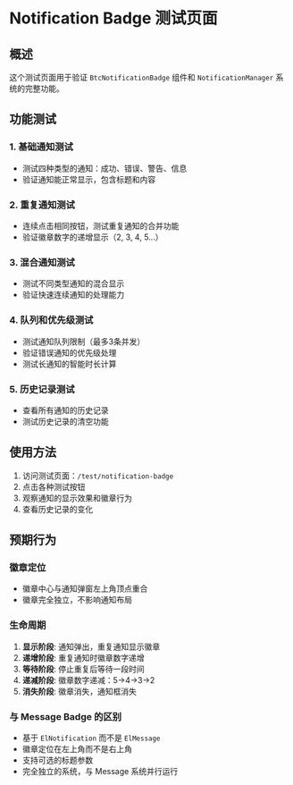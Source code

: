 # Notification Badge 测试页面

## 概述

这个测试页面用于验证 `BtcNotificationBadge` 组件和 `NotificationManager` 系统的完整功能。

## 功能测试

### 1. 基础通知测试

- 测试四种类型的通知：成功、错误、警告、信息
- 验证通知能正常显示，包含标题和内容

### 2. 重复通知测试

- 连续点击相同按钮，测试重复通知的合并功能
- 验证徽章数字的递增显示（2, 3, 4, 5...）

### 3. 混合通知测试

- 测试不同类型通知的混合显示
- 验证快速连续通知的处理能力

### 4. 队列和优先级测试

- 测试通知队列限制（最多3条并发）
- 验证错误通知的优先级处理
- 测试长通知的智能时长计算

### 5. 历史记录测试

- 查看所有通知的历史记录
- 测试历史记录的清空功能

## 使用方法

1. 访问测试页面：`/test/notification-badge`
2. 点击各种测试按钮
3. 观察通知的显示效果和徽章行为
4. 查看历史记录的变化

## 预期行为

### 徽章定位

- 徽章中心与通知弹窗左上角顶点重合
- 徽章完全独立，不影响通知布局

### 生命周期

1. **显示阶段**: 通知弹出，重复通知显示徽章
2. **递增阶段**: 重复通知时徽章数字递增
3. **等待阶段**: 停止重复后等待一段时间
4. **递减阶段**: 徽章数字递减：5→4→3→2
5. **消失阶段**: 徽章消失，通知框消失

### 与 Message Badge 的区别

- 基于 `ElNotification` 而不是 `ElMessage`
- 徽章定位在左上角而不是右上角
- 支持可选的标题参数
- 完全独立的系统，与 Message 系统并行运行
